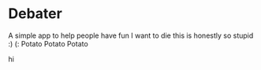 # Debater
A simple app to help people have fun
I want to die this is honestly so stupid :) (:
Potato Potato Potato


hi
